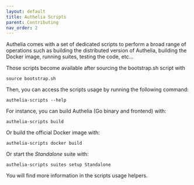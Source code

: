 ```yaml
---
layout: default
title: Authelia Scripts
parent: Contributing
nav_order: 2
---
```


Authelia comes with a set of dedicated scripts to perform a broad range of operations such as building the distributed
version of Authelia, building the Docker image, running suites, testing the code, etc...

Those scripts become available after sourcing the bootstrap.sh script with

```shell
source bootstrap.sh
```

Then, you can access the scripts usage by running the following command:

```shell
authelia-scripts --help
```

For instance, you can build Authelia (Go binary and frontend) with:

```shell
authelia-scripts build
```

Or build the official Docker image with:

```shell
authelia-scripts docker build
```

Or start the *Standalone* suite with:

```shell
authelia-scripts suites setup Standalone
```

You will find more information in the scripts usage helpers.
